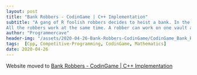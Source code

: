 ```yaml
---
layout: post
title: "Bank Robbers - CodinGame | C++ Implementation"
subtitle: "A gang of R foolish robbers decides to heist a bank. In the bank there are V vaults (indexed from 0 to V-1). The robbers have managed to extract some information from the bank's director.
All the robbers work at the same time. A robber can work on one vault at a time, and a vault can be worked on by only one robber. Robbers deal with the different vaults in increasing order. A robber tries the combinations at the speed of combination per second. He tries all the possible combinations, i.e. he continues to try the untried combinations even after he has found the correct combination. Once he finishes one vault, he moves on to the next available vault, that is the vault with the smallest index among all the vaults that have not been worked on yet. The heist is finished when the robbers have worked on all the vaults."
author: "Programmercave"
header-img: "/assets/2020-04-26-Bank-Robbers-CodinGame/CodinGame_Bank_Robbers.jpg"
tags:  [Cpp, Competitive-Programming, CodinGame, Mathematics]
date: 2020-04-26
---
```


Website moved to [Bank Robbers - CodinGame | C++ Implementation](https://programmercave.com/blog/2020/04/26/Bank-Robbers-CodinGame-Challenge-Cpp-Implementation)
